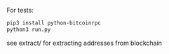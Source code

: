 For tests:

```bash
pip3 install python-bitcoinrpc
python3 run.py
```

see extract/ for extracting addresses from blockchain
